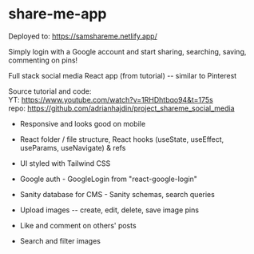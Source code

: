 # share-me-app

Deployed to: https://samshareme.netlify.app/

Simply login with a Google account and start sharing, searching, saving, commenting on pins!

Full stack social media React app (from tutorial) -- similar to Pinterest

Source tutorial and code:  
YT: https://www.youtube.com/watch?v=1RHDhtbqo94&t=175s  
repo: https://github.com/adrianhajdin/project_shareme_social_media

- Responsive and looks good on mobile
- React folder / file structure, React hooks (useState, useEffect, useParams, useNavigate) & refs
- UI styled with Tailwind CSS
- Google auth - GoogleLogin from "react-google-login"
- Sanity database for CMS - Sanity schemas, search queries

- Upload images -- create, edit, delete, save image pins
- Like and comment on others' posts
- Search and filter images
